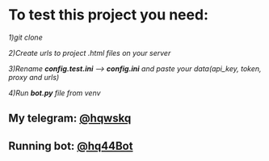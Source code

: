 # **To test this project you need:**

*1)git clone*

*2)Create urls to project .html files on your server*

*3)Rename **config.test.ini** --> **config.ini** and paste your data(api_key, token, proxy and urls)*

*4)Run **bot.py** file from venv*

## **My telegram: [@hqwskq](https://t.me/hqwskq)**
## **Running bot: [@hq44Bot](https://t.me/hq44Bot)**
